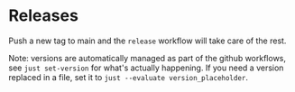 # Releases

Push a new tag to main and the `release` workflow will take care of the rest.

Note: versions are automatically managed as part of the github workflows, see
`just set-version` for what's actually happening. If you need a version replaced
in a file, set it to `just --evaluate version_placeholder`.
